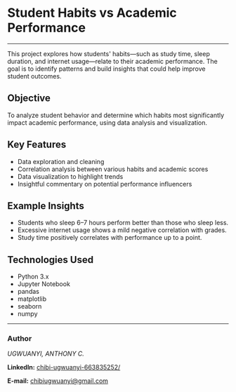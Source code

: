 # Student Habits vs Academic Performance
---

This project explores how students' habits—such as study time, sleep duration, and internet usage—relate to their academic performance. The goal is to identify patterns and build insights that could help improve student outcomes.

## Objective

To analyze student behavior and determine which habits most significantly impact academic performance, using data analysis and visualization.

## Key Features

- Data exploration and cleaning
- Correlation analysis between various habits and academic scores
- Data visualization to highlight trends
- Insightful commentary on potential performance influencers

## Example Insights

- Students who sleep 6–7 hours perform better than those who sleep less.
- Excessive internet usage shows a mild negative correlation with grades.
- Study time positively correlates with performance up to a point.


## Technologies Used

- Python 3.x  
- Jupyter Notebook  
- pandas  
- matplotlib  
- seaborn  
- numpy

--- 
### Author
*UGWUANYI, ANTHONY C.*

**LinkedIn:** <a href="https://www.linkedin.com/in/chibi-ugwuanyi-663835252/" target="_blank">chibi-ugwuanyi-663835252/</a>

**E-mail:** <a href="https://mail.google.com" target="_blank">chibiugwuanyi@gmail.com</a>
